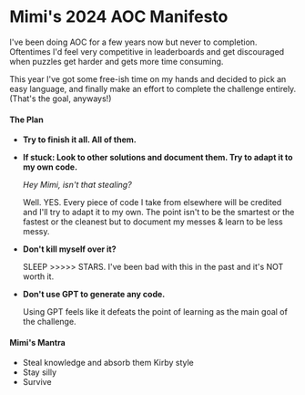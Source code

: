 # Mimi's 2024 AOC Manifesto

I've been doing AOC for a few years now but never to completion. Oftentimes I'd feel very competitive in leaderboards and get discouraged when puzzles get harder and gets more time consuming.

This year I've got some free-ish time on my hands and decided to pick an easy language, and finally make an effort to complete the challenge entirely. (That's the goal, anyways!)

#### The Plan
- __Try to finish it all. All of them.__ 
- __If stuck: Look to other solutions and document them. Try to adapt it to my own code.__

  *Hey Mimi, isn't that stealing?*
  
  Well. YES. Every piece of code I take from elsewhere will be credited and I'll try to adapt it to my own. The point isn't to be the smartest or the fastest or the cleanest but to document my messes & learn to be less messy.

- __Don't kill myself over it?__

  SLEEP >>>>> STARS. I've been bad with this in the past and it's NOT worth it.

- __Don't use GPT to generate any code.__ 

  Using GPT feels like it defeats the point of learning as the main goal of the challenge.

#### Mimi's Mantra
- Steal knowledge and absorb them Kirby style
- Stay silly
- Survive